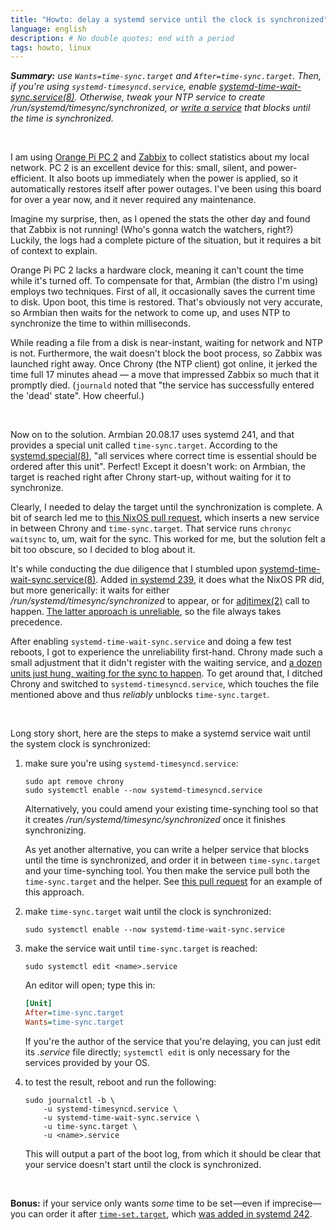 ```yaml
---
title: "Howto: delay a systemd service until the clock is synchronized"
language: english
description: # No double quotes; end with a period
tags: howto, linux
---
```


_**Summary:** use `Wants=time-sync.target` and `After=time-sync.target`. Then,
if you're using `systemd-timesyncd.service`, enable
[systemd-time-wait-sync.service(8)][]. Otherwise, tweak your NTP service to
create /run/systemd/timesync/synchronized, or [write a service][helper-service]
that blocks until the time is synchronized._

<br/>

I am using [Orange Pi PC 2][orange-pi-pc-2] and [Zabbix][] to collect statistics
about my local network. PC 2 is an excellent device for this: small, silent, and
power-efficient. It also boots up immediately when the power is applied, so it
automatically restores itself after power outages. I've been using this board
for over a year now, and it never required any maintenance.

Imagine my surprise, then, as I opened the stats the other day and found
that Zabbix is not running\! (Who's gonna watch the watchers, right?)
Luckily, the logs had a complete picture of the situation, but it
requires a bit of context to explain.

Orange Pi PC 2 lacks a hardware clock, meaning it can't count the time while
it's turned off. To compensate for that, Armbian (the distro I'm using) employs
two techniques. First of all, it occasionally saves the current time to disk.
Upon boot, this time is restored. That's obviously not very accurate, so Armbian
then waits for the network to come up, and uses NTP to synchronize the time to
within milliseconds.

While reading a file from a disk is near-instant, waiting for network and NTP is
not. Furthermore, the wait doesn't block the boot process, so Zabbix was
launched right away. Once Chrony (the NTP client) got online, it jerked the time
full 17 minutes ahead — a move that impressed Zabbix so much that it promptly
died. (`journald` noted that "the service has successfully entered the 'dead'
state". How cheerful.)

<br/>

Now on to the solution. Armbian 20.08.17 uses systemd 241, and that provides
a special unit called `time-sync.target`. According to the
[systemd.special(8)][time-sync.target], "all services where correct time is
essential should be ordered after this unit". Perfect\! Except it doesn't work:
on Armbian, the target is reached right after Chrony start-up, without waiting
for it to synchronize.

Clearly, I needed to delay the target until the synchronization is complete.
A bit of search led me to [this NixOS pull request][helper-service], which
inserts a new service in between Chrony and `time-sync.target`. That service
runs `chronyc waitsync` to, um, wait for the sync. This worked for me, but the
solution felt a bit too obscure, so I decided to blog about it.

It's while conducting the due diligence that I stumbled upon
[systemd-time-wait-sync.service(8)][]. Added [in systemd 239][added-in-239], it
does what the NixOS PR did, but more generically: it waits for either
_/run/systemd/timesync/synchronized_ to appear, or for [adjtimex(2)][] call
to happen. [The latter approach is unreliable][adjtimex-unreliable], so the file
always takes precedence.

After enabling `systemd-time-wait-sync.service` and doing a few test reboots,
I got to experience the unreliability first-hand. Chrony made such a small
adjustment that it didn't register with the waiting service, and [a dozen units
just hung, waiting for the sync to happen][hungs]. To get around that, I ditched
Chrony and switched to `systemd-timesyncd.service`, which touches the file
mentioned above and thus *reliably* unblocks `time-sync.target`.

<br/>

Long story short, here are the steps to make a systemd service wait
until the system clock is synchronized:

1.  make sure you're using `systemd-timesyncd.service`:

    ```
    sudo apt remove chrony
    sudo systemctl enable --now systemd-timesyncd.service
    ```

    Alternatively, you could amend your existing time-synching tool so that it
    creates _/run/systemd/timesync/synchronized_ once it finishes synchronizing.

    As yet another alternative, you can write a helper service that blocks until
    the time is synchronized, and order it in between `time-sync.target` and
    your time-synching tool. You then make the service pull both the
    `time-sync.target` and the helper. See [this pull request][helper-service]
    for an example of this approach.

2.  make `time-sync.target` wait until the clock is synchronized:
 
    ```
    sudo systemctl enable --now systemd-time-wait-sync.service
    ```

3.  make the service wait until `time-sync.target` is reached:

    ```
    sudo systemctl edit <name>.service
    ```

    An editor will open; type this in:
   
    ```ini
    [Unit]
    After=time-sync.target
    Wants=time-sync.target
    ```
 
    If you're the author of the service that you're delaying, you can just edit
    its _.service_ file directly; `systemctl edit` is only necessary for the
    services provided by your OS.

4.  to test the result, reboot and run the following:

    ```
    sudo journalctl -b \
        -u systemd-timesyncd.service \
        -u systemd-time-wait-sync.service \
        -u time-sync.target \
        -u <name>.service
    ```

    This will output a part of the boot log, from which it should be clear that
    your service doesn't start until the clock is synchronized.

<br/>

**Bonus:** if your service only wants *some* time to be set&hairsp;—even if
imprecise—&hairsp;you can order it after [`time-set.target`][], which [was added
in systemd 242][added-in-242].


[time-sync.target]:
    https://www.freedesktop.org/software/systemd/man/systemd.special.html#time-sync.target
    "systemd.special(8) · time-sync.target"

[systemd-time-wait-sync.service(8)]:
    https://www.freedesktop.org/software/systemd/man/systemd-time-wait-sync.service.html
    "systemd-time-wait-sync.service(8)"

[helper-service]:
    https://github.com/NixOS/nixpkgs/pull/51338/files
    "nixos: make time-sync.target block until initial adjustment with all NTP
    daemons by thoughtpolice · Pull Request #51338 · GitHub"

[orange-pi-pc-2]:
    http://www.orangepi.org/orangepipc2/
    "orange Pi Pc 2 - Orangepi"

[zabbix]:
    https://www.zabbix.com/
    "Zabbix :: The Enterprise-Class Open Source Network Monitoring Solution"

[added-in-239]:
    https://github.com/systemd/systemd/blob/7a1fe27f81dace11a25a0573dc170d86d1f92023/NEWS#L3369-L3374
    "NEWS · systemd"

[adjtimex(2)]:
    https://www.man7.org/linux/man-pages/man2/adjtimex.2.html
    "adjtimex(2) · Linux manual page"

[adjtimex-unreliable]:
    https://github.com/systemd/systemd/blob/9654645b62226263b923e79a0511fa8a4368d5dc/src/time-wait-sync/time-wait-sync.c#L117-L139
    "systemd/time-wait-sync.c at 9654645b62226263b923e79a0511fa8a4368d5dc
    · systemd/systemd"

[hungs]:
    https://github.com/systemd/systemd/issues/14061
    "systemd-time-wait-sync blocks indefinitely with alternative NTP · Issue #14061 · systemd/systemd"

[`time-set.target`]:
    https://www.freedesktop.org/software/systemd/man/systemd.special.html#time-set.target
    "systemd.special(8) · time-set.target"

[added-in-242]:
    https://github.com/systemd/systemd/blob/7a1fe27f81dace11a25a0573dc170d86d1f92023/NEWS#L2415-L2419
    "NEWS · systemd"
